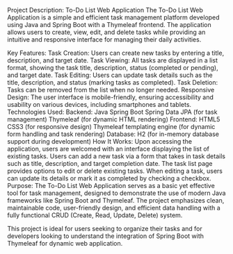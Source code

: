 Project Description: To-Do List Web Application
The To-Do List Web Application is a simple and efficient task management platform developed using Java and Spring Boot with a Thymeleaf frontend. The application allows users to create, view, edit, and delete tasks while providing an intuitive and responsive interface for managing their daily activities.

Key Features:
Task Creation: Users can create new tasks by entering a title, description, and target date.
Task Viewing: All tasks are displayed in a list format, showing the task title, description, status (completed or pending), and target date.
Task Editing: Users can update task details such as the title, description, and status (marking tasks as completed).
Task Deletion: Tasks can be removed from the list when no longer needed.
Responsive Design: The user interface is mobile-friendly, ensuring accessibility and usability on various devices, including smartphones and tablets.
Technologies Used:
Backend:
Java
Spring Boot
Spring Data JPA (for task management)
Thymeleaf (for dynamic HTML rendering)
Frontend:
HTML5
CSS3 (for responsive design)
Thymeleaf templating engine (for dynamic form handling and task rendering)
Database:
H2 (for in-memory database support during development)
How It Works:
Upon accessing the application, users are welcomed with an interface displaying the list of existing tasks.
Users can add a new task via a form that takes in task details such as title, description, and target completion date.
The task list page provides options to edit or delete existing tasks.
When editing a task, users can update its details or mark it as completed by checking a checkbox.
Purpose:
The To-Do List Web Application serves as a basic yet effective tool for task management, designed to demonstrate the use of modern Java frameworks like Spring Boot and Thymeleaf. The project emphasizes clean, maintainable code, user-friendly design, and efficient data handling with a fully functional CRUD (Create, Read, Update, Delete) system.

This project is ideal for users seeking to organize their tasks and for developers looking to understand the integration of Spring Boot with Thymeleaf for dynamic web application.
